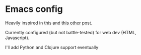# Emacs config

Heavily inspired in [this](https://sam217pa.github.io/2016/08/30/how-to-make-your-own-spacemacs/) and [this other](https://sam217pa.github.io/2016/09/02/how-to-build-your-own-spacemacs/) post.

Currently configured (but not battle-tested) for web dev (HTML, Javascript).

I'll add Python and Clojure support eventually

